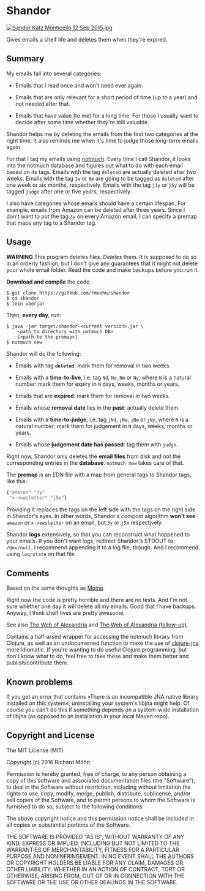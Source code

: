 # Shandor

[![Sandor Katz Monticello 12 Sep 2015.jpg](https://upload.wikimedia.org/wikipedia/commons/thumb/f/ff/Sandor_Katz_Monticello_12_Sep_2015.jpg/177px-Sandor_Katz_Monticello_12_Sep_2015.jpg)](https://commons.wikimedia.org/wiki/File:Sandor_Katz_Monticello_12_Sep_2015.jpg#/media/File:Sandor_Katz_Monticello_12_Sep_2015.jpg)

Gives emails a shelf life and deletes them when they're expired.


## Summary

My emails fall into several categories:

 - Emails that I read once and won't need ever again.

 - Emails that are only relevant for a short period of time (up to a year) and
   not needed after that.

 - Emails that have value (to me) for a long time. For those I usually want to
   decide after some time whether they're still valuable.

Shandor helps me by deleting the emails from the first two categories at the
right time. It also reminds me when it's time to judge those long-term emails
again.

For that I tag my emails using [notmuch](http://notmuchmail.org). Every time I
call Shandor, it looks into the notmuch database and figures out what to do with
each email based on its tags. Emails with the tag `deleted` are actually deleted
after two weeks. Emails with the tag `1w` or `6m` are going to be tagged as
`deleted` after one week or six months, respectively. Emails with the tag `j1y`
or `j5y` will be tagged `judge` after one or five years, respectively.

I also have categories whose emails should have a certain lifespan. For example,
emails from Amazon can be deleted after three years. Since I don't want to put
the tag `3y` on every Amazon email, I can specify a premap that maps any tag to
a Shandor tag.


## Usage

**WARNING** This program deletes files. *Deletes* them. It is supposed to do so
in an orderly fashion, but I don't give any guarantees that it might not delete
your whole email folder. Read the code and make backups before you run it.

**Download and compile** the code.

```shell
$ git clone https://github.com/rmoehn/shandor
$ cd shandor
$ lein uberjar
```

Then, **every day**, run:

```shell
$ java -jar target/shandor-<current version>.jar \
    <path to directory with notmuch DB>
    [<path to the premap>]
$ notmuch new
```

Shandor will do the following:

 - Emails with tag **`deleted`**: mark them for removal in two weeks.

 - Emails with a **time-to-live**, i.e. tag `Nd`, `Nw`, `Nm` or `Ny`, where `N`
   is a natural number: mark them for expiry in `N` days, weeks, months or
   years.

 - Emails that are **expired**: mark them for removal in two weeks.

 - Emails whose **removal date** lies in the **past**: actually delete them.

 - Emails with a **time-to-judge**, i.e. tag `jNd`, `jNw`, `jNm` or `jNy`, where
   `N` is a natural number: mark them for judgement in `N` days, weeks, months
   or years.

 - Emails whose **judgement date has passed**: tag them with `judge`.

Right now, Shandor only deletes the **email files** from disk and not the
corresponding entries in the **database**. `notmuch new` takes care of that.

The **premap** is an EDN file with a map from general tags to Shandor tags, like
this:

```clojure
{"amazon" "3y"
 "x-newsletter" "j5m"}
```

Providing it replaces the tags on the left side with the tags on the right side
in Shandor's eyes. In other words, Shandor's compost algorithm **won't see**
`amazon` or `x-newsletter` on an email, but `3y` or `j5m` respectively.

Shandor **logs** extensively, so that you can reconstruct what happened to your
emails. If you don't want logs, redirect Shandor's STDOUT to `/dev/null`. I
recommend appending it to a log file, though. And I recommend using `logrotate`
on that file.

## Comments

Based on the same thoughts as [Moirai](https://github.com/rmoehn/moirai).

Right now the code is pretty horrible and there are no tests. And I'm not sure
whether one day it will delete all my emails. Good that I have backups. Anyway,
I think shelf lives are pretty awesome.

See also [The Web of Alexandria](http://worrydream.com/TheWebOfAlexandria/) and
[The Web of Alexandria
(follow-up)](http://worrydream.com/TheWebOfAlexandria/2.html).

Contains a half-arsed wrapper for accessing the notmuch library from Clojure, as
well as an undocumented function to make the use of
[clojure-jna](https://github.com/Chouser/clojure-jna) more idiomatic. If you're
wanting to do useful Clojure programming, but don't know what to do, feel free
to take these and make them better and publish/contribute them.


## Known problems

If you get an error that contains »There is an incompatible JNA native library
installed on this system«, uninstalling your system's libjna might help. Of
course you can't do this if something depends on a system-wide installation of
libjna (as opposed to an installation in your local Maven repo).


## Copyright and License

The MIT License (MIT)

Copyright (c) 2016 Richard Möhn

Permission is hereby granted, free of charge, to any person obtaining a copy
of this software and associated documentation files (the "Software"), to deal
in the Software without restriction, including without limitation the rights
to use, copy, modify, merge, publish, distribute, sublicense, and/or sell
copies of the Software, and to permit persons to whom the Software is
furnished to do so, subject to the following conditions:

The above copyright notice and this permission notice shall be included in
all copies or substantial portions of the Software.

THE SOFTWARE IS PROVIDED "AS IS", WITHOUT WARRANTY OF ANY KIND, EXPRESS OR
IMPLIED, INCLUDING BUT NOT LIMITED TO THE WARRANTIES OF MERCHANTABILITY,
FITNESS FOR A PARTICULAR PURPOSE AND NONINFRINGEMENT. IN NO EVENT SHALL THE
AUTHORS OR COPYRIGHT HOLDERS BE LIABLE FOR ANY CLAIM, DAMAGES OR OTHER
LIABILITY, WHETHER IN AN ACTION OF CONTRACT, TORT OR OTHERWISE, ARISING FROM,
OUT OF OR IN CONNECTION WITH THE SOFTWARE OR THE USE OR OTHER DEALINGS IN
THE SOFTWARE.
